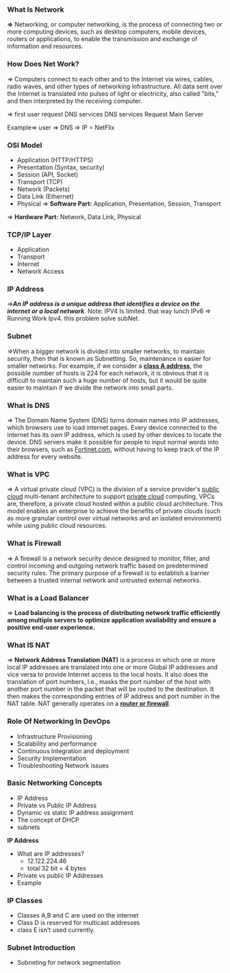 ### What Is Network

**⇒** Networking, or computer networking, is the process of connecting two or more computing devices, such as desktop computers, mobile devices, routers or applications, to enable the transmission and exchange of information and resources.

### How Does Net Work?

⇒ Computers connect to each other and to the Internet via wires, cables, radio waves, and other types of networking infrastructure. All data sent over the Internet is translated into pulses of light or electricity, also called "bits," and then interpreted by the receiving computer.

⇒ first user request DNS services DNS services Request Main Server

Example⇒ user ⇒ DNS ⇒ IP = NetFlix

### OSI Model

- Application (HTTP/HTTPS)
- Presentation (Syntax, security)
- Session (API, Socket)
- Transport (TCP)
- Network (Packets)
- Data Link (Ethernet)
- Physical
  ⇒ **Software Part:** Application, Presentation, Session, Transport

⇒ **Hardware Part:** Network, Data Link, Physical

### TCP/IP Layer

- Application
- Transport
- Internet
- Network Access

### IP Address

⇒**_An IP address is a unique address that identifies a device on the internet or a local network_**.
Note: IPV4 Is limited. that way lunch IPv6
⇒ Running Work Ipv4. this problem solve subNet.

### Subnet

⇒When a bigger network is divided into smaller networks, to maintain security, then that is known as Subnetting. So, maintenance is easier for smaller networks. For example, if we consider a [**class A address**](https://www.geeksforgeeks.org/introduction-of-classful-ip-addressing), the possible number of hosts is 224 for each network, it is obvious that it is difficult to maintain such a huge number of hosts, but it would be quite easier to maintain if we divide the network into small parts.

### What Is DNS

⇒ The Domain Name System (DNS) turns domain names into IP addresses, which browsers use to load internet pages. Every device connected to the internet has its own IP address, which is used by other devices to locate the device. DNS servers make it possible for people to input normal words into their browsers, such as [Fortinet.com](http://fortinet.com/), without having to keep track of the IP address for every website.

### What is VPC

⇒ A virtual private cloud (VPC) is the division of a service provider's [public cloud](https://www.techtarget.com/searchcloudcomputing/definition/public-cloud) multi-tenant architecture to support [private cloud](https://www.techtarget.com/searchcloudcomputing/definition/private-cloud) computing. VPCs are, therefore, a private cloud hosted within a public cloud architecture. This model enables an enterprise to achieve the benefits of private clouds (such as more granular control over virtual networks and an isolated environment) while using public cloud resources.

### What is Firewall

⇒ A firewall is a network security device designed to monitor, filter, and control incoming and outgoing network traffic based on predetermined security rules. The primary purpose of a firewall is to establish a barrier between a trusted internal network and untrusted external networks.

### What is a Load Balancer

⇒ **Load balancing is the process of distributing network traffic efficiently among multiple servers to optimize application availability and ensure a positive end-user experience.**

### What IS NAT

⇒ **Network Address Translation (NAT)** is a process in which one or more local IP addresses are translated into one or more Global IP addresses and vice versa to provide Internet access to the local hosts. It also does the translation of port numbers, i.e., masks the port number of the host with another port number in the packet that will be routed to the destination. It then makes the corresponding entries of IP address and port number in the NAT table. NAT generally operates on a [**router or firewall**](https://www.geeksforgeeks.org/difference-between-router-and-firewall/).

### Role Of Networking In DevOps

- Infrastructure Provisioning
- Scalability and performance
- Continuous Integration and deployment
- Security Implementation
- Troubleshooting Network issues

### Basic Networking Concepts

- IP Address
- Private vs Public IP Address
- Dynamic vs static IP address assignment
- The concept of DHCP
- subnets

**IP Address**

- What are IP addresses?
  - 12.122.224.46
  - total 32 bit = 4 bytes
- Private vs public IP Addresses
- Example

### IP Classes

- Classes A,B and C are used on the internet
- Class D is reserved for multicast addresses
- class E isn't used currently.

### Subnet Introduction

- Subneting for network segmentation
